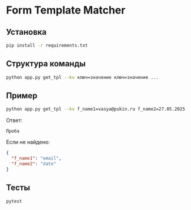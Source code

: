 # Form Template Matcher

## Установка

```bash
pip install -r requirements.txt
```

## Структура команды

```bash
python app.py get_tpl --kv ключ=значение ключ=значение ...
```

## Пример

```bash
python app.py get_tpl --kv f_name1=vasya@pukin.ru f_name2=27.05.2025
```

Ответ:

```
Проба
```

Если не найдено:

```json
{
  "f_name1": "email",
  "f_name2": "date"
}
```

## Тесты

```bash
pytest
```